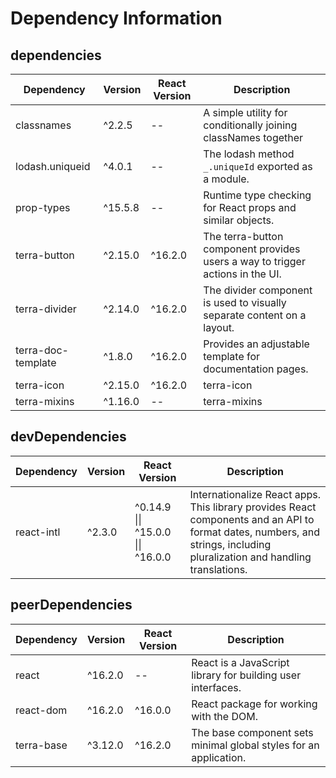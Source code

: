 # Dependency Information

## dependencies
| Dependency | Version | React Version | Description |
|-|-|-|-|
| classnames | ^2.2.5 | -- | A simple utility for conditionally joining classNames together |
| lodash.uniqueid | ^4.0.1 | -- | The lodash method `_.uniqueId` exported as a module. |
| prop-types | ^15.5.8 | -- | Runtime type checking for React props and similar objects. |
| terra-button | ^2.15.0 | ^16.2.0 | The terra-button component provides users a way to trigger actions in the UI. |
| terra-divider | ^2.14.0 | ^16.2.0 | The divider component is used to visually separate content on a layout. |
| terra-doc-template | ^1.8.0 | ^16.2.0 | Provides an adjustable template for documentation pages. |
| terra-icon | ^2.15.0 | ^16.2.0 | terra-icon |
| terra-mixins | ^1.16.0 | -- | terra-mixins |

## devDependencies
| Dependency | Version | React Version | Description |
|-|-|-|-|
| react-intl | ^2.3.0 | ^0.14.9 \|\| ^15.0.0 \|\| ^16.0.0 | Internationalize React apps. This library provides React components and an API to format dates, numbers, and strings, including pluralization and handling translations. |

## peerDependencies
| Dependency | Version | React Version | Description |
|-|-|-|-|
| react | ^16.2.0 | -- | React is a JavaScript library for building user interfaces. |
| react-dom | ^16.2.0 | ^16.0.0 | React package for working with the DOM. |
| terra-base | ^3.12.0 | ^16.2.0 | The base component sets minimal global styles for an application. |
